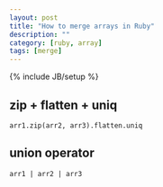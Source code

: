 ```yaml
---
layout: post
title: "How to merge arrays in Ruby"
description: ""
category: [ruby, array]
tags: [merge]
---
```

{% include JB/setup %}

## zip + flatten + uniq ##

    arr1.zip(arr2, arr3).flatten.uniq


## union operator ##

    arr1 | arr2 | arr3 
